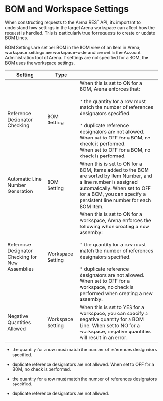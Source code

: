 # BOM and Workspace Settings
When constructing requests to the Arena REST API, it’s important to understand how settings in the target Arena workspace can affect how the request is handled. This is particularly true for requests to create or update BOM Lines.

BOM Settings are set per BOM in the BOM view of an Item in Arena; workspace settings are workspace\-wide and are set in the Account Administration tool of Arena. If settings are not specified for a BOM, the BOM uses the workspace settings.


| Setting<br> | Type<br> |   |
|  --- |  --- |  --- | 
| Reference Designator Checking<br> | BOM Setting<br> | When this is set to ON for a BOM, Arena enforces that:<br> <br> * the quantity for a row must match the number of references designators specified.<br><br> * duplicate reference designators are not allowed. When set to OFF for a BOM, no check is performed.<br>When set to OFF for a BOM, no check is performed.<br> |
| Automatic Line Number Generation<br> | BOM Setting<br> | When this is set to ON for a BOM, Items added to the BOM are sorted by Item Number, and a line number is assigned automatically. When set to OFF for a BOM, you can specify a persistent line number for each BOM Item.<br> |
| Reference Designator Checking for New Assemblies<br> | Workspace Setting<br> | When this is set to ON for a workspace, Arena enforces the following when creating a new assembly:<br> <br> * the quantity for a row must match the number of references designators specified.<br><br> * duplicate reference designators are not allowed.<br>When set to OFF for a workspace, no check is performed when creating a new assembly.<br> |
| Negative Quantities Allowed<br> | Workspace Setting<br> | When this is set to YES for a workspace, you can specify a negative quantity for a BOM Line. When set to NO for a workspace, negative quantities will result in an error.<br> |

* the quantity for a row must match the number of references designators specified.

* duplicate reference designators are not allowed.
When set to OFF for a BOM, no check is performed.

* the quantity for a row must match the number of references designators specified. 

* duplicate reference designators are not allowed.

